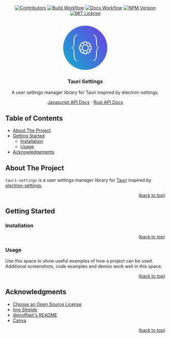 <div id="top"></div>

<!-- PROJECT SHIELDS -->
<!-- https://www.markdownguide.org/basic-syntax/#reference-style-links-->
<div align="center">

[![Contributors][contributors-shield]][contributors-url]
[![Build Workflow][build-workflow-shield]][build-workflow-url]
[![Docs Workflow][docs-workflow-shield]][docs-workflow-url]
[![NPM Version][npm-shield]][npm-url]
[![MIT License][license-shield]][license-url]

</div>

<!-- PROJECT LOGO -->
<br />
<!-- UPDATE -->
<div align="center">
  <a href="https://github.com/harshkhandeparkar/tauri-settings">
    <img width="140" alt="image" src="./img/tauri-settings-logo-circular.png">
  </a>

  <h3 align="center">Tauri Settings</h3>

  <p align="center">
  <!-- UPDATE -->
    <p>A user settings manager library for Tauri inspired by electron-settings.</p>
    <a href="https://harshkhandeparkar.github.io/tauri-settings">Javascript API Docs</a>
    ·
    <a href="https://harshkhandeparkar.github.io/tauri-settings">Rust API Docs</a>
  </p>
</div>


<!-- TABLE OF CONTENTS -->
## Table of Contents
- [About The Project](#about-the-project)
- [Getting Started](#getting-started)
  - [Installation](#installation)
  - [Usage](#usage)
- [Acknowledgements](#acknowledgments)

<!-- ABOUT THE PROJECT -->
## About The Project
`tauri-settings` is a user settings manager library for [Tauri](https://tauri.app) inspired by [electron-settings](https://github.com/nathanbuchar/electron-settings).

<p align="right">(<a href="#top">back to top</a>)</p>

<!-- GETTING STARTED -->
## Getting Started

### Installation

<p align="right">(<a href="#top">back to top</a>)</p>

<!-- USAGE EXAMPLES -->
### Usage
Use this space to show useful examples of how a project can be used. Additional screenshots, code examples and demos work well in this space.

<p align="right">(<a href="#top">back to top</a>)</p>


<!-- ACKNOWLEDGMENTS -->
## Acknowledgments

* [Choose an Open Source License](https://choosealicense.com)
* [Img Shields](https://shields.io)
* [@proffapt's README](https://github.com/proffapt/myREADME/)
* [Canva](https://canva.com)

<p align="right">(<a href="#top">back to top</a>)</p>

<!-- MARKDOWN LINKS & IMAGES -->

[contributors-shield]: https://img.shields.io/github/contributors/harshkhandeparkar/tauri-settings.svg?style=for-the-badge
[contributors-url]: https://github.com/harshkhandeparkar/tauri-settings/graphs/contributors
[license-shield]: https://img.shields.io/github/license/harshkhandeparkar/tauri-settings.svg?style=for-the-badge
[license-url]: https://github.com/harshkhandeparkar/tauri-settings/blob/master/LICENSE.txt
[build-workflow-shield]: https://img.shields.io/github/actions/workflow/status/harshkhandeparkar/tauri-settings/test_and_lint.yml?style=for-the-badge
[build-workflow-url]: https://github.com/harshkhandeparkar/tauri-settings/actions/workflows/test_and_lint.yml
[docs-workflow-shield]: https://img.shields.io/github/actions/workflow/status/harshkhandeparkar/tauri-settings/docs.yml?style=for-the-badge&label=Docs&color=blue
[docs-workflow-url]: https://harshkhandeparkar.github.io/tauri-settings
[npm-shield]: https://img.shields.io/npm/v/tauri-settings?style=for-the-badge
[npm-url]: https://www.npmjs.com/package/tauri-settings